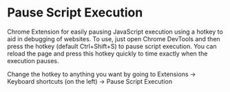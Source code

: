 # Pause Script Execution

Chrome Extension for easily pausing JavaScript execution using a hotkey to aid in debugging of websites. To use, just open Chrome DevTools and then press the hotkey (default Ctrl+Shift+S) to pause script execution. You can reload the page and press this hotkey quickly to time exactly when the execution pauses.

Change the hotkey to anything you want by going to Extensions -> Keyboard shortcuts (on the left) -> Pause Script Execution
